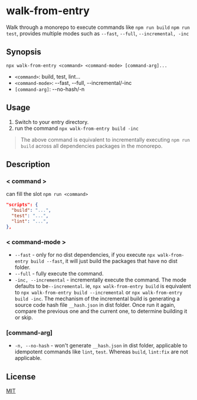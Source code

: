# walk-from-entry

Walk through a monorepo to execute commands like `npm run build` `npm run test`, provides multiple modes such as `--fast`, `--full`, `--incremental, -inc`

## Synopsis

`npx walk-from-entry <command> <command-mode> [command-arg]...`

- `<command>`: build, test, lint...
- `<command-mode>`: --fast, --full, --incremental/-inc
- `[command-arg]`: --no-hash/-n

## Usage

1. Switch to your entry directory.
2. run the command `npx walk-from-entry build -inc`

> The above command is equivalent to incrementally executing `npm run build` across all dependencies packages in the monorepo.

## Description

### < command >

<command> can fill the slot `npm run <command>`

```json
"scripts": {
  "build": "...",
  "test": "...",
  "lint": "...",
},
```

### < command-mode >

- `--fast` - only for no dist dependencies, if you execute `npx walk-from-entry build --fast`, it will just build the packages that have no dist folder.
- `--full` - fully execute the command.
- `-inc, --incremental` - incrementally execute the command. The mode defaults to be`--incremental`. ie, `npx walk-from-entry build` is equivalent to `npx walk-from-entry build --incremental` or `npx walk-from-entry build -inc`. The mechanism of the incremental build is generating a source code hash file `__hash.json` in dist folder. Once run it again, compare the previous one and the current one, to determine building it or skip.

### [command-arg]

- `-n, --no-hash` - won't generate `__hash.json` in dist folder, applicable to idempotent commands like `lint`, `test`. Whereas `build`, `lint:fix` are not applicable.

## License

[MIT](https://github.com/licaomeng/walk-from-entry/blob/master/LICENSE)
